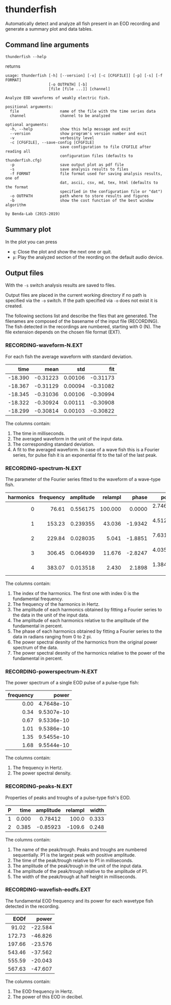 # thunderfish

Automatically detect and analyze all fish present in an EOD recording
and generate a summary plot and data tables.


## Command line arguments

```
thunderfish --help
```
returns
```
usage: thunderfish [-h] [--version] [-v] [-c [CFGFILE]] [-p] [-s] [-f FORMAT]
                   [-o OUTPATH] [-b]
                   [file [file ...]] [channel]

Analyze EOD waveforms of weakly electric fish.

positional arguments:
  file                  name of the file with the time series data
  channel               channel to be analyzed

optional arguments:
  -h, --help            show this help message and exit
  --version             show program's version number and exit
  -v                    verbosity level
  -c [CFGFILE], --save-config [CFGFILE]
                        save configuration to file CFGFILE after reading all
                        configuration files (defaults to thunderfish.cfg)
  -p                    save output plot as pdf file
  -s                    save analysis results to files
  -f FORMAT             file format used for saving analysis results, one of
                        dat, ascii, csv, md, tex, html (defaults to the format
                        specified in the configuration file or "dat")
  -o OUTPATH            path where to store results and figures
  -b                    show the cost function of the best window algorithm

by Benda-Lab (2015-2019)
```

## Summary plot

In the plot you can press
- `q`: Close the plot and show the next one or quit.
- `p`: Play the analyzed section of the reording on the default audio device.


## Output files

With the `-s` switch analysis results are saved to files.

Output files are placed in the current working directory if no path is
specified via the `-o` switch. If the path specified via `-o` does not
exist it is created.

The following sections list and describe the files that are generated.
The filenames are composed of the basename of the input file (RECORDING).
The fish detected in the recordings are numbered, starting with 0 (N).
The file extension depends on the chosen file format (EXT).


### RECORDING-waveform-N.EXT

For each fish the average waveform with standard deviation.

| time    | mean     | std     | fit      |
|--------:|---------:|--------:|---------:|
| -18.390 | -0.31223 | 0.00106 | -0.31173 |
| -18.367 | -0.31129 | 0.00094 | -0.31082 |
| -18.345 | -0.31036 | 0.00106 | -0.30994 |
| -18.322 | -0.30924 | 0.00111 | -0.30908 |
| -18.299 | -0.30814 | 0.00103 | -0.30822 |

The columns contain:
1. The time in milliseconds.
2. The averaged waveform in the unit of the input data.
3. The corresponding standard deviation.
4. A fit to the averaged waveform. In case of a wave fish this is
   a Fourier series, for pulse fish it is an exponential fit to the tail of the last peak.


### RECORDING-spectrum-N.EXT

The parameter of the Fourier series fitted to the waveform of a wave-type fish.

| harmonics | frequency | amplitude | relampl  | phase    | power       | relpower  |
|----------:|----------:|----------:|---------:|---------:|------------:|----------:|
|         0 |     76.61 |  0.556175 |  100.000 |   0.0000 |  2.7460e-01 |  100.0000 |
|         1 |    153.23 |  0.239355 |   43.036 |  -1.9342 |  4.5127e-02 |   16.4339 |
|         2 |    229.84 |  0.028035 |    5.041 |  -1.8851 |  7.6312e-04 |    0.2779 |
|         3 |    306.45 |  0.064939 |   11.676 |  -2.8247 |  4.0351e-03 |    1.4694 |
|         4 |    383.07 |  0.013518 |    2.430 |   2.1898 |  1.3847e-04 |    0.0504 |

The columns contain:
1. The index of the harmonics. The first one with index 0 is the fundamental frequency.
2. The frequency of the harmonics in Hertz.
3. The amplitude of each harmonics obtained by fitting a Fourier series to the data in the unit of the input data.
4. The amplitude of each harmonics relative to the amplitude of the fundamental in percent.
5. The phase of each harmonics obtained by fitting a Fourier series to the data in radians ranging from 0 to 2 pi.
6. The power spectral desnity of the harmonics from the original power spectrum of the data.
7. The power spectral desnity of the harmonics relative to the power of the fundamental in percent.


### RECORDING-powerspectrum-N.EXT

The power spectrum of a single EOD pulse of a pulse-type fish:

| frequency | power      |
|----------:|-----------:|
|      0.00 | 4.7648e-10 |
|      0.34 | 9.5307e-10 |
|      0.67 | 9.5336e-10 |
|      1.01 | 9.5386e-10 |
|      1.35 | 9.5455e-10 |
|      1.68 | 9.5544e-10 |

The columns contain:
1. The frequency in Hertz.
2. The power spectral density.


### RECORDING-peaks-N.EXT

Properties of peaks and troughs of a pulse-type fish's EOD.

| P | time  | amplitude | relampl | width |
|--:|------:|----------:|--------:|------:|
| 1 | 0.000 |   0.78412 |   100.0 | 0.333 |
| 2 | 0.385 |  -0.85923 |  -109.6 | 0.248 |

The columns contain:
1. The name of the peak/trough. Peaks and troughs are numbered sequentially. P1 is the 
   largest peak with positive amplitude.
2. The time of the peak/trough relative to P1 in milliseconds.
3. The amplitude of the peak/trough in the unit of the input data.
4. The amplitude of the peak/trough relative to the amplitude of P1.
5. The width of the peak/trough at half height in milliseconds. 


### RECORDING-wavefish-eodfs.EXT

The fundamental EOD frequency and its power for each wavetype fish detected in the recording.

| EODf   | power    |
|-------:|---------:|
|  91.02 |  -22.584 |
| 172.73 |  -46.826 |
| 197.66 |  -23.576 |
| 543.46 |  -37.562 |
| 555.59 |  -20.043 |
| 567.63 |  -47.607 |

The columns contain:
1. The EOD frequency in Hertz.
2. The power of this EOD in decibel.